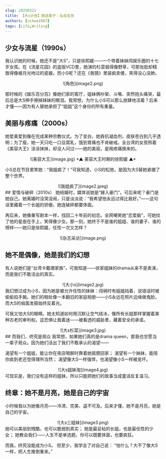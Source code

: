 ```yaml
---
slug: 20250321
title: 【大s讣告】她这辈子：仙女在世
authors: [schwa1997]
tags: [Life,Writing]
---
```



## 少女与流星（1990s）

我认识她的时候，她还不是“大S”，只是徐熙媛——一个带着妹妹闯娱乐圈的十七岁女孩。在《流星花园》的盗版VCD里，她演的杉菜倔得像野草，可那张脸却精致得像被月光吻过的瓷器。而小S呢？还在《我猜》里装疯卖傻，笑得没心没肺。

<center>
![角色](image2.png) 
</center>


那时候的《娱乐百分百》像她们家的客厅，姐妹俩吵架、斗嘴、突然抱头痛哭，最后总是大S伸手擦掉妹妹的眼泪。我常想，为什么小S可以那么放肆地活着？后来才懂——因为有人替她承担了“姐姐”这个身份的所有重量。

## 美丽与疼痛（2000s）
她爱美爱到像在完成某种宗教仪式。为了变白，她吞抗凝血剂，皮肤苍白到几乎透明；为了瘦，她一天只吃一口豆腐乳，饿到胃痛也不肯破戒。全台湾的女孩照着《美容大王》涂涂抹抹，却没人问过——她的美丽，是用疼痛换来的。


<center>
![美容大王](image.jpg)  
*▲ 美容大王时期的徐熙媛 ▲*
</center>


小S总在节目里笑她：“我姐疯了！”可我知道，小S的松弛，是因为大S替她紧绷了整个世界。
<center>
![我姐疯了](image2.jpeg)
</center>
## 爱情与破碎（2010s）
她结婚时，媒体说她是“嫁入豪门”。可后来呢？豪门是她自己。她离婚时没哭没闹，只是淡淡说：“我希望他永远过得比我好。”——这句话里藏着一个长姐的骄傲，她连破碎都要体面。



再后来，她像重写剧本一样，找回二十年前的初恋。全网嘲笑她“恋爱脑”，可她纹了他的星座在手上，笑得像少女。那一刻，她终于不是谁的姐姐、谁的妻子、谁的榜样——她只是徐熙媛，任性一次又怎样？
<center>
![杂志采访](image.png)
</center>

## 她不是偶像，她是我们的幻想
有人说她们是“台湾卡戴珊家族”，可我知道——徐家姐妹的drama从来不是表演，而是我们不敢活出的真实。
<center>
![大小s](image2.jpg)
</center>
我幻想过成为小S，因为她是被允许任性的妹妹：闯祸时有姐姐挡着，说错话时被偷偷掐手腕。她们的相处像一本翻旧的家庭相册——小S永远在照片边缘做鬼脸，而大S的缎面发箍始终反着光。



可我又怕大S的眼睛。她太知道如何用沉默让空气结冰，像所有长姐那样掌握着某种古老的审判权。这恐惧让我着迷——被看透的威胁里，藏着安全的承诺。
<center>
![大s杉菜](image3.jpg)
</center>
## 而我们，终究是观众
我常想，如果她们真的是drama queen，那我也甘愿当一辈子观众。因为她们活出了我们不敢承认的渴望——

渴望有一个姐姐，能让你在夜店喝醉时靠着她肩膀回家；
渴望有一个妹妹，能陪你疯到老还觉得理所当然；
渴望像大S一样强悍，也渴望像小S一样被宠坏。
<center>
![大s姐妹淘](image4.jpg)
</center>
可现实是，我们没有这样的姐妹，所以只能把她们的故事当成童话反复温习。

## 终章：她不是月亮，她是自己的宇宙
小时候我以为她像月亮——冷清、完美、遥不可及。后来才懂，她不是月亮，她是自己的宇宙。
<center>
![大s三姐妹](image3.png)
</center>
她可以美丽到残酷，也可以脆弱到真实；
她是最妥帖的长姐，也是最任性的少女；
她教会我们——人生不是单选题，你可以既要体面，也要疯狂。

而我，终究没能成为小S。
但至少，我学会了对自己说：
“怕什么？大不了像大S一样，把人生推倒重来。”



